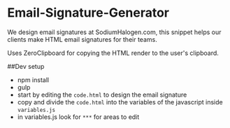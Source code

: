 # Email-Signature-Generator
We design email signatures at SodiumHalogen.com, this snippet helps our clients make HTML email signatures for their teams.

Uses ZeroClipboard for copying the HTML render to the user's clipboard.

##Dev setup
- npm install
- gulp
- start by editing the `code.html` to design the email signature
- copy and divide the `code.html` into the variables of the javascript inside `variables.js`
- in variables.js look for `***` for areas to edit
